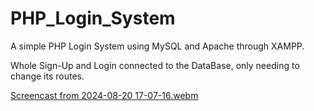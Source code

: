 # PHP_Login_System

A simple PHP Login System using MySQL and Apache through XAMPP.

Whole Sign-Up and Login connected to the DataBase, only needing to change its routes.

[Screencast from 2024-08-20 17-07-16.webm](https://github.com/user-attachments/assets/ff6e6068-9c8d-46a3-81ce-22d12bc144ae)
